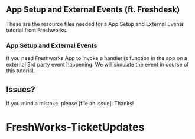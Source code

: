 ## App Setup and External Events (ft. Freshdesk)

These are the resource files needed for a App Setup and External Events tutorial from Freshworks.

### App Setup and External Events

If you need Freshworks App to invoke a handler js function in the app on a external 3rd party event happening. We will simulate the event in course of this tutorial.

## Issues?

If you mind a mistake, please [file an issue]. Thanks!
# FreshWorks-TicketUpdates

